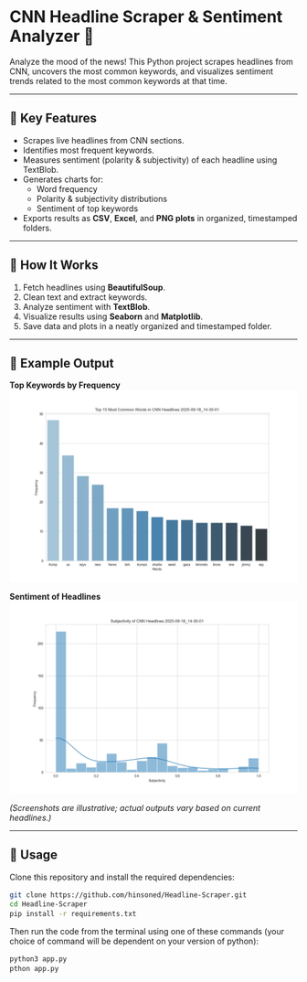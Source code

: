 # CNN Headline Scraper & Sentiment Analyzer 📰

Analyze the mood of the news! This Python project scrapes headlines from CNN, uncovers the most common keywords, and visualizes sentiment trends related to the most common keywords at that time.  

---

## 🔹 Key Features

- Scrapes live headlines from CNN sections.  
- Identifies most frequent keywords.  
- Measures sentiment (polarity & subjectivity) of each headline using TextBlob.  
- Generates charts for:  
  - Word frequency  
  - Polarity & subjectivity distributions
  - Sentiment of top keywords  
- Exports results as **CSV**, **Excel**, and **PNG plots** in organized, timestamped folders.  

---

## 🔹 How It Works

1. Fetch headlines using **BeautifulSoup**.  
2. Clean text and extract keywords.  
3. Analyze sentiment with **TextBlob**.  
4. Visualize results using **Seaborn** and **Matplotlib**.  
5. Save data and plots in a neatly organized and timestamped folder.  

---

## 🔹 Example Output

**Top Keywords by Frequency**  
![word_counts_example](screenshots/word_count_example.png)  

**Sentiment of Headlines**  
![avg_polarity_example](screenshots/subjectivity_example.png)  

*(Screenshots are illustrative; actual outputs vary based on current headlines.)*  

---

## 🔹 Usage

Clone this repository and install the required dependencies:

```bash
git clone https://github.com/hinsoned/Headline-Scraper.git
cd Headline-Scraper
pip install -r requirements.txt

```

Then run the code from the terminal using one of these commands (your choice of command will be dependent on your version of python):

```bash
python3 app.py
pthon app.py
```
